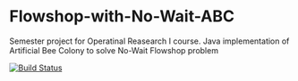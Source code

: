Flowshop-with-No-Wait-ABC
=========================

Semester project for Operatinal Reasearch I course. Java implementation of Artificial Bee Colony to solve No-Wait Flowshop problem

[![Build Status](https://travis-ci.org/jraska/Flowshop-with-No-Wait-ABC.svg?branch=master)](https://travis-ci.org/jraska/Flowshop-with-No-Wait-ABC)